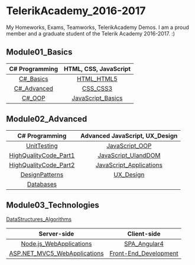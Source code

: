 # TelerikAcademy_2016-2017
My Homeworks, Exams, Teamworks, TelerikAcademy Demos.
I am a proud member and a graduate student of the Telerik Academy 2016-2017. :)

## Module01_Basics
| C# Programming                         | HTML, CSS, JavaScript                  |
|:--------------------------------------:|:--------------------------------------:|
| [C#_Basics](Module01_Basics/01.C%23_Basics) | [HTML_HTML5](Module01_Basics/04.HTML)|
| [C#_Advanced](Module01_Basics/02.C%23_Advanced) | [CSS_CSS3](Module01_Basics/05.CSS)|
| [C#_OOP](Module01_Basics/03.C%23_OOP) | [JavaScript_Basics](Module01_Basics/06.JavaScript_Basics)|

## Module02_Advanced
| C# Programming                         | Advanced JavaScript, UX_Design         |
|:--------------------------------------:|:--------------------------------------:|
| [UnitTesting](Module02_Advanced/01.UnitTesting) | [JavaScript_OOP](Module02_Advanced/06.JavaScript_OOP) |
| [HighQualityCode_Part1](Module02_Advanced/02.HighQualityCode_Part1) | [JavaScript_UIandDOM](Module02_Advanced/07.JavaScript_UIandDOM) |
| [HighQualityCode_Part2](Module02_Advanced/03.HighQualityCode_Part2) | [JavaScript_Applications](Module02_Advanced/08.JavaScript_Applications) |
| [DesignPatterns](Module02_Advanced/04.DesignPatterns) | [UX_Design](Module02_Advanced/09.UX_Design) |
| [Databases](Module02_Advanced/05.Databases) |  |

## Module03_Technologies
[DataStructures_Algorithms](Module03_Technologies/01.DataStructures_Algorithms)

| Server-side                            | Client-side                            |
|:--------------------------------------:|:--------------------------------------:|
| [Node.js_WebApplications](Module03_Technologies/02.Node.js_WebApplications) | [SPA_Angular4](Module03_Technologies/03.SPA_Angular4) |
| [ASP.NET_MVC5_WebApplications](Module03_Technologies/04.ASP.NET_MVC5_WebApplications) | [Front-End_Development](Module03_Technologies/05.Front-End_Development) |
